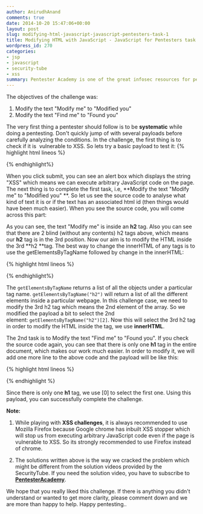 ```yaml
---
author: AnirudhAnand
comments: true
date: 2014-10-20 15:47:06+00:00
layout: post
slug: modifying-html-javascript-javascript-pentesters-task-1
title: Modifying HTML with JavaScript - JavaScript for Pentesters task 1 write up
wordpress_id: 270
categories:
- jsp
- javascript
- security-tube
- xss
summary: Pentester Academy is one of the great infosec resources for people who wanted to take their skills to the next level. JavaScript for Pentesters is one of the latest courses by pentester academy which has over 21 challenges with varying difficulty. We will be updating the blog with the write-ups of each of them as we crack it.
---
```


The objectives of the challenge was:

1) Modify the text "Modify me" to "Modified you"
2) Modify the text "Find me" to "Found you"


The very first thing a pentester should follow is to be **systematic** while doing a pentesting. Don't quickly jump of with several payloads before carefully analyzing the conditions. In the challenge, the first thing is to check if it is  vulnerable to XSS. So lets try a basic payload to test it:
{% highlight html lineos %}
<script>alert("XSS")</script>
{% endhighlight%}
    
When you click submit, you can see an alert box which displays the string "XSS" which means we can execute arbitrary JavaScript code on the page. The next thing is to complete the first task, i.e, **Modify the text "Modify me" to "Modified you" **. So let us see the source code to analyse what kind of text it is or if the text has an associated html id (then things would have been much easier). When you see the source code, you will come across this part:

As you can see, the text "Modify me" is inside an **h2** tag. Also you can see that there are 2 blind (without any contents) h2 tags above, which means our **h2** tag is in the 3rd position. Now our aim is to modify the HTML inside the 3rd **h2 **tag. The best way to change the innerHTML of any tags is to use the getElementsByTagName followed by change in the innerHTML:

{% highlight html lineos %}
<script>
document.getElementsByTagName("h2")[2].innerHTML = "Modified you";    
</script>
{% endhighlight%}

The `getElementsByTagName` returns a list of all the objects under a particular tag name. `getElementsByTagName("h2")` will return a list of all the different elements inside a particular webpage. In this challenge case, we need to modify the 3rd h2 tag which means the 2nd element of the array. So we modified the payload a bit to select the 2nd element: `getElementsByTagName("h2")[2]`. Now this will select the 3rd h2 tag in order to modify the HTML inside the tag, we use **innerHTML**.

The 2nd task is to Modify the text "Find me" to "Found you". If you check the source code again, you can see that there is only one **h1** tag in the entire document, which makes our work much easier. In order to modify it, we will add one more line to the above code and the payload will be like this:
    
{% highlight html lineos %}
<script>
document.getElementsByTagName("h2")[2].innerHTML = "Modified you";
document.getElementsByTagName("h1")[0].innerHTML = "Found you";
</script>
{% endhighlight %}

Since there is only one **h1** tag, we use [0] to select the first one. Using this payload, you can successfully complete the challenge.

**Note:**

1) While playing with **XSS challenges**, it is always recommended to use Mozilla Firefox because Google chrome has inbuilt XSS stopper which will stop us from executing arbitrary JavaScript code even if the page is vulnerable to XSS. So its strongly recommended to use Firefox instead of chrome.

2) The solutions written above is the way we cracked the problem which might be different from the solution videos provided by the SecurityTube. If you need the solution video, you have to subscribe to [**PentesterAcademy**](http://pentesteracademy.com).

We hope that you really liked this challenge. If there is anything you didn't understand or wanted to get more clarity, please comment down and we are more than happy to help. Happy pentesting..
